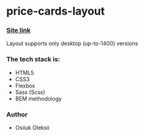 # price-cards-layout



  ### [Site link](https://alexey19800506.github.io/price-cards-layout/index.html)

Layout supports only desktop (up-to-1400) versions

### The tech stack is:

- HTML5
- CSS3
- Flexbox
- Sass (Scss)
- BEM methodology

### Author

 - Osiiuk Oleksii

